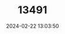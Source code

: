 ---
title: "13491"
category: "Microtus savii"
draft: false
date: 2024-02-22 13:03:50
languages:
  French: ["Campagnol de Savi"]
  Spanish; Castilian: ["Topillo de Savi"]
  English: ["Savi's Pine Vole"]
---